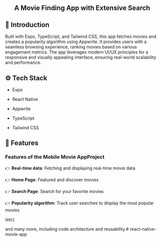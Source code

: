 <h2 align="center">A Movie Finding App with Extensive Search</h2>

## <a name="introduction">🤖 Introduction</a>

Built with Expo, TypeScript, and Tailwind CSS, this app fetches movies and creates a popularity algorithm using
Appwrite. It provides users with a seamless browsing experience, ranking movies based on various engagement metrics. The
app leverages modern UI/UX principles for a responsive and visually appealing interface, ensuring real-world scalability
and performance.

## <a name="tech-stack">⚙️ Tech Stack</a>

- Expo

- React Native

- Appwrite

- TypeScript

- Tailwind CSS

## <a name="features">🔋 Features</a>

### Features of the Mobile Movie AppProject

👉 **Real-time data**: Fetching and displaying real-time movie data

👉 **Home Page**: Featured and discover movies

👉 **Search Page**: Search for your favorite movies

👉 **Popularity algorithm**: Track user searches to display the most popular movies

(etc)

and many more, including code architecture and reusability.#   r e a c t - n a t i v e - m o v i e - a p p  
 